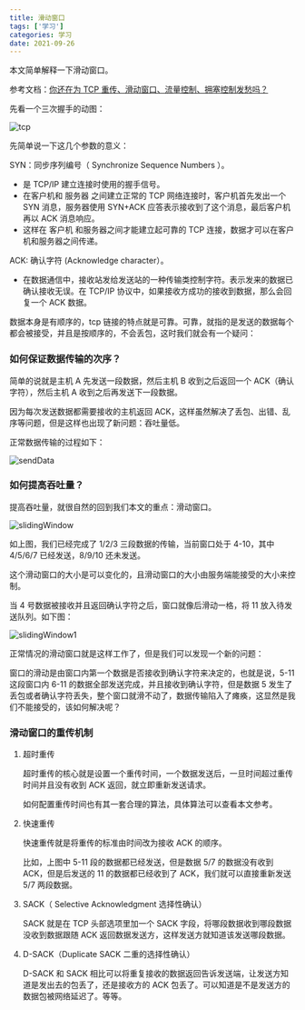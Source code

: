 ```yaml
---
title: 滑动窗口
tags: ['学习']
categories: 学习
date: 2021-09-26
---
```


本文简单解释一下滑动窗口。

参考文档：[你还在为 TCP 重传、滑动窗口、流量控制、拥塞控制发愁吗？](https://juejin.cn/post/6854573218683387917#heading-1)

<!--more-->

先看一个三次握手的动图：

![tcp](https://dqtwdd.top/cdn/img/tcp.awebp)

先简单说一下这几个参数的意义：

SYN：同步序列编号（ Synchronize Sequence Numbers ）。

- 是 TCP/IP 建立连接时使用的握手信号。
- 在客户机和 服务器 之间建立正常的 TCP 网络连接时，客户机首先发出一个 SYN 消息，服务器使用 SYN+ACK 应答表示接收到了这个消息，最后客户机再以 ACK 消息响应。
- 这样在 客户机 和服务器之间才能建立起可靠的 TCP 连接，数据才可以在客户机和服务器之间传递。

ACK: 确认字符 (Acknowledge character）。

- 在数据通信中，接收站发给发送站的一种传输类控制字符。表示发来的数据已确认接收无误。在 TCP/IP 协议中，如果接收方成功的接收到数据，那么会回复一个 ACK 数据。

数据本身是有顺序的，tcp 链接的特点就是可靠。可靠，就指的是发送的数据每个都会被接受，并且是按顺序的，不会丢包，这时我们就会有一个疑问：

### 如何保证数据传输的次序？

简单的说就是主机 A 先发送一段数据，然后主机 B 收到之后返回一个 ACK（确认字符），然后主机 A 收到之后再发送下一段数据。

因为每次发送数据都需要接收的主机返回 ACK，这样虽然解决了丢包、出错、乱序等问题，但是这样也出现了新问题：吞吐量低。

正常数据传输的过程如下：

![sendData](https://dqtwdd.top/cdn/img/sendData.awebp)

### 如何提高吞吐量？

提高吞吐量，就很自然的回到我们本文的重点：滑动窗口。

![slidingWindow](https://dqtwdd.top/cdn/img/slidingWindow.awebp)

如上图，我们已经完成了 1/2/3 三段数据的传输，当前窗口处于 4-10，其中 4/5/6/7 已经发送，8/9/10 还未发送。

这个滑动窗口的大小是可以变化的，且滑动窗口的大小由服务端能接受的大小来控制。

当 4 号数据被接收并且返回确认字符之后，窗口就像后滑动一格，将 11 放入待发送队列。如下图：

![slidingWindow1](https://dqtwdd.top/cdn/img/slidingWindow1.awebp)

正常情况的滑动窗口就是这样工作了，但是我们可以发现一个新的问题：

窗口的滑动是由窗口内第一个数据是否接收到确认字符来决定的，也就是说，5-11 这段窗口内 6-11 的数据全部发送完成，并且接收到确认字符，但是数据 5 发生了丢包或者确认字符丢失，整个窗口就滑不动了，数据传输陷入了瘫痪，这显然是我们不能接受的，该如何解决呢？

### 滑动窗口的重传机制

1. 超时重传

   超时重传的核心就是设置一个重传时间，一个数据发送后，一旦时间超过重传时间并且没有收到 ACK 返回，就立即重新发送请求。

   如何配置重传时间也有其一套合理的算法，具体算法可以查看本文参考。

2. 快速重传

   快速重传就是将重传的标准由时间改为接收 ACK 的顺序。

   比如，上图中 5-11 段的数据都已经发送，但是数据 5/7 的数据没有收到 ACK，但是后发送的 11 的数据都已经收到了 ACK，我们就可以直接重新发送 5/7 两段数据。

3. SACK（ Selective Acknowledgment 选择性确认）

   SACK 就是在 TCP 头部选项里加一个 SACK 字段，将哪段数据收到哪段数据没收到数据跟随 ACK 返回数据发送方，这样发送方就知道该发送哪段数据。

4. D-SACK（Duplicate SACK 二重的选择性确认）

   D-SACK 和 SACK 相比可以将重复接收的数据返回告诉发送端，让发送方知道是发出去的包丢了，还是接收方的 ACK 包丢了。可以知道是不是发送方的数据包被网络延迟了。等等。

